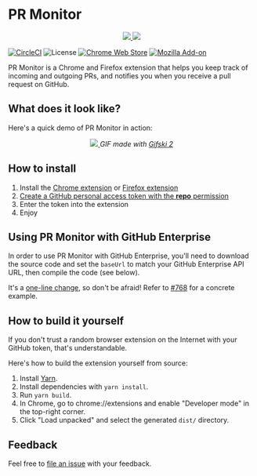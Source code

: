 # PR Monitor

<p align="center">
  <a href="https://chrome.google.com/webstore/detail/pr-monitor/pneldbfhblmldbhmkolclpkijgnjcmng">
    <img src="./images/logo-chrome.png" />
  </a>
  <a href="https://addons.mozilla.org/en-US/firefox/addon/pr-monitor">
    <img src="./images/logo-firefox.png" />
  </a>
</p>

[![CircleCI](https://circleci.com/gh/fwouts/prmonitor.svg?style=svg)](https://circleci.com/gh/fwouts/prmonitor)
![License](https://img.shields.io/github/license/fwouts/prmonitor.svg)
[![Chrome Web Store](https://img.shields.io/chrome-web-store/v/pneldbfhblmldbhmkolclpkijgnjcmng.svg)](https://chrome.google.com/webstore/detail/pr-monitor/pneldbfhblmldbhmkolclpkijgnjcmng)
[![Mozilla Add-on](https://img.shields.io/amo/v/pr-monitor.svg)](https://addons.mozilla.org/en-US/firefox/addon/pr-monitor)

PR Monitor is a Chrome and Firefox extension that helps you keep track of incoming and outgoing PRs, and notifies you when you receive a pull request on GitHub.

## What does it look like?

Here's a quick demo of PR Monitor in action:

<p align="center">
  <a href="https://www.youtube.com/watch?v=kUtAhvPIg3Q" target="_blank">
    <img src="./screencasts/latest.gif" />
  </a>
  <i>GIF made with <a href="https://www.producthunt.com/posts/gifski-2">Gifski 2</a></i>
</p>

## How to install

1. Install the [Chrome extension](https://chrome.google.com/webstore/detail/pr-monitor/pneldbfhblmldbhmkolclpkijgnjcmng) or [Firefox extension](https://addons.mozilla.org/en-US/firefox/addon/pr-monitor)
2. [Create a GitHub personal access token with the **repo** permission](https://github.com/settings/tokens)
3. Enter the token into the extension
4. Enjoy

## Using PR Monitor with GitHub Enterprise

In order to use PR Monitor with GitHub Enterprise, you'll need to download the source code and set the `baseUrl` to match your GitHub Enterprise API URL, then compile the code (see below).

It's a [one-line change](https://github.com/fwouts/prmonitor/commit/d0f753c18ddfe128a305ec45d9485edfec38e9ad), so don't be afraid! Refer to [#768](https://github.com/fwouts/prmonitor/issues/768#issuecomment-623434164) for a concrete example.

## How to build it yourself

If you don't trust a random browser extension on the Internet with your GitHub token, that's understandable.

Here's how to build the extension yourself from source:

1. Install [Yarn](https://yarnpkg.com).
2. Install dependencies with `yarn install`.
3. Run `yarn build`.
4. In Chrome, go to chrome://extensions and enable "Developer mode" in the top-right corner.
5. Click "Load unpacked" and select the generated `dist/` directory.

## Feedback

Feel free to [file an issue](https://github.com/zenclabs/prmonitor/issues) with your feedback.
